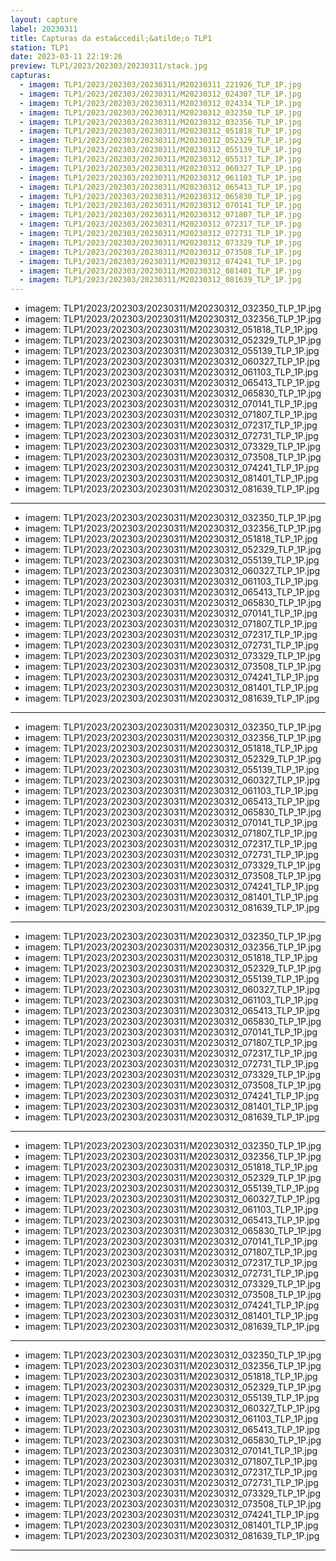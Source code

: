 ```yaml
---
layout: capture
label: 20230311
title: Capturas da esta&ccedil;&atilde;o TLP1
station: TLP1
date: 2023-03-11 22:19:26
preview: TLP1/2023/202303/20230311/stack.jpg
capturas:
  - imagem: TLP1/2023/202303/20230311/M20230311_221926_TLP_1P.jpg
  - imagem: TLP1/2023/202303/20230311/M20230312_024307_TLP_1P.jpg
  - imagem: TLP1/2023/202303/20230311/M20230312_024334_TLP_1P.jpg
  - imagem: TLP1/2023/202303/20230311/M20230312_032350_TLP_1P.jpg
  - imagem: TLP1/2023/202303/20230311/M20230312_032356_TLP_1P.jpg
  - imagem: TLP1/2023/202303/20230311/M20230312_051818_TLP_1P.jpg
  - imagem: TLP1/2023/202303/20230311/M20230312_052329_TLP_1P.jpg
  - imagem: TLP1/2023/202303/20230311/M20230312_055139_TLP_1P.jpg
  - imagem: TLP1/2023/202303/20230311/M20230312_055317_TLP_1P.jpg
  - imagem: TLP1/2023/202303/20230311/M20230312_060327_TLP_1P.jpg
  - imagem: TLP1/2023/202303/20230311/M20230312_061103_TLP_1P.jpg
  - imagem: TLP1/2023/202303/20230311/M20230312_065413_TLP_1P.jpg
  - imagem: TLP1/2023/202303/20230311/M20230312_065830_TLP_1P.jpg
  - imagem: TLP1/2023/202303/20230311/M20230312_070141_TLP_1P.jpg
  - imagem: TLP1/2023/202303/20230311/M20230312_071807_TLP_1P.jpg
  - imagem: TLP1/2023/202303/20230311/M20230312_072317_TLP_1P.jpg
  - imagem: TLP1/2023/202303/20230311/M20230312_072731_TLP_1P.jpg
  - imagem: TLP1/2023/202303/20230311/M20230312_073329_TLP_1P.jpg
  - imagem: TLP1/2023/202303/20230311/M20230312_073508_TLP_1P.jpg
  - imagem: TLP1/2023/202303/20230311/M20230312_074241_TLP_1P.jpg
  - imagem: TLP1/2023/202303/20230311/M20230312_081401_TLP_1P.jpg
  - imagem: TLP1/2023/202303/20230311/M20230312_081639_TLP_1P.jpg
---
```

  - imagem: TLP1/2023/202303/20230311/M20230312_032350_TLP_1P.jpg
  - imagem: TLP1/2023/202303/20230311/M20230312_032356_TLP_1P.jpg
  - imagem: TLP1/2023/202303/20230311/M20230312_051818_TLP_1P.jpg
  - imagem: TLP1/2023/202303/20230311/M20230312_052329_TLP_1P.jpg
  - imagem: TLP1/2023/202303/20230311/M20230312_055139_TLP_1P.jpg
  - imagem: TLP1/2023/202303/20230311/M20230312_060327_TLP_1P.jpg
  - imagem: TLP1/2023/202303/20230311/M20230312_061103_TLP_1P.jpg
  - imagem: TLP1/2023/202303/20230311/M20230312_065413_TLP_1P.jpg
  - imagem: TLP1/2023/202303/20230311/M20230312_065830_TLP_1P.jpg
  - imagem: TLP1/2023/202303/20230311/M20230312_070141_TLP_1P.jpg
  - imagem: TLP1/2023/202303/20230311/M20230312_071807_TLP_1P.jpg
  - imagem: TLP1/2023/202303/20230311/M20230312_072317_TLP_1P.jpg
  - imagem: TLP1/2023/202303/20230311/M20230312_072731_TLP_1P.jpg
  - imagem: TLP1/2023/202303/20230311/M20230312_073329_TLP_1P.jpg
  - imagem: TLP1/2023/202303/20230311/M20230312_073508_TLP_1P.jpg
  - imagem: TLP1/2023/202303/20230311/M20230312_074241_TLP_1P.jpg
  - imagem: TLP1/2023/202303/20230311/M20230312_081401_TLP_1P.jpg
  - imagem: TLP1/2023/202303/20230311/M20230312_081639_TLP_1P.jpg
---
  - imagem: TLP1/2023/202303/20230311/M20230312_032350_TLP_1P.jpg
  - imagem: TLP1/2023/202303/20230311/M20230312_032356_TLP_1P.jpg
  - imagem: TLP1/2023/202303/20230311/M20230312_051818_TLP_1P.jpg
  - imagem: TLP1/2023/202303/20230311/M20230312_052329_TLP_1P.jpg
  - imagem: TLP1/2023/202303/20230311/M20230312_055139_TLP_1P.jpg
  - imagem: TLP1/2023/202303/20230311/M20230312_060327_TLP_1P.jpg
  - imagem: TLP1/2023/202303/20230311/M20230312_061103_TLP_1P.jpg
  - imagem: TLP1/2023/202303/20230311/M20230312_065413_TLP_1P.jpg
  - imagem: TLP1/2023/202303/20230311/M20230312_065830_TLP_1P.jpg
  - imagem: TLP1/2023/202303/20230311/M20230312_070141_TLP_1P.jpg
  - imagem: TLP1/2023/202303/20230311/M20230312_071807_TLP_1P.jpg
  - imagem: TLP1/2023/202303/20230311/M20230312_072317_TLP_1P.jpg
  - imagem: TLP1/2023/202303/20230311/M20230312_072731_TLP_1P.jpg
  - imagem: TLP1/2023/202303/20230311/M20230312_073329_TLP_1P.jpg
  - imagem: TLP1/2023/202303/20230311/M20230312_073508_TLP_1P.jpg
  - imagem: TLP1/2023/202303/20230311/M20230312_074241_TLP_1P.jpg
  - imagem: TLP1/2023/202303/20230311/M20230312_081401_TLP_1P.jpg
  - imagem: TLP1/2023/202303/20230311/M20230312_081639_TLP_1P.jpg
---
  - imagem: TLP1/2023/202303/20230311/M20230312_032350_TLP_1P.jpg
  - imagem: TLP1/2023/202303/20230311/M20230312_032356_TLP_1P.jpg
  - imagem: TLP1/2023/202303/20230311/M20230312_051818_TLP_1P.jpg
  - imagem: TLP1/2023/202303/20230311/M20230312_052329_TLP_1P.jpg
  - imagem: TLP1/2023/202303/20230311/M20230312_055139_TLP_1P.jpg
  - imagem: TLP1/2023/202303/20230311/M20230312_060327_TLP_1P.jpg
  - imagem: TLP1/2023/202303/20230311/M20230312_061103_TLP_1P.jpg
  - imagem: TLP1/2023/202303/20230311/M20230312_065413_TLP_1P.jpg
  - imagem: TLP1/2023/202303/20230311/M20230312_065830_TLP_1P.jpg
  - imagem: TLP1/2023/202303/20230311/M20230312_070141_TLP_1P.jpg
  - imagem: TLP1/2023/202303/20230311/M20230312_071807_TLP_1P.jpg
  - imagem: TLP1/2023/202303/20230311/M20230312_072317_TLP_1P.jpg
  - imagem: TLP1/2023/202303/20230311/M20230312_072731_TLP_1P.jpg
  - imagem: TLP1/2023/202303/20230311/M20230312_073329_TLP_1P.jpg
  - imagem: TLP1/2023/202303/20230311/M20230312_073508_TLP_1P.jpg
  - imagem: TLP1/2023/202303/20230311/M20230312_074241_TLP_1P.jpg
  - imagem: TLP1/2023/202303/20230311/M20230312_081401_TLP_1P.jpg
  - imagem: TLP1/2023/202303/20230311/M20230312_081639_TLP_1P.jpg
---
  - imagem: TLP1/2023/202303/20230311/M20230312_032350_TLP_1P.jpg
  - imagem: TLP1/2023/202303/20230311/M20230312_032356_TLP_1P.jpg
  - imagem: TLP1/2023/202303/20230311/M20230312_051818_TLP_1P.jpg
  - imagem: TLP1/2023/202303/20230311/M20230312_052329_TLP_1P.jpg
  - imagem: TLP1/2023/202303/20230311/M20230312_055139_TLP_1P.jpg
  - imagem: TLP1/2023/202303/20230311/M20230312_060327_TLP_1P.jpg
  - imagem: TLP1/2023/202303/20230311/M20230312_061103_TLP_1P.jpg
  - imagem: TLP1/2023/202303/20230311/M20230312_065413_TLP_1P.jpg
  - imagem: TLP1/2023/202303/20230311/M20230312_065830_TLP_1P.jpg
  - imagem: TLP1/2023/202303/20230311/M20230312_070141_TLP_1P.jpg
  - imagem: TLP1/2023/202303/20230311/M20230312_071807_TLP_1P.jpg
  - imagem: TLP1/2023/202303/20230311/M20230312_072317_TLP_1P.jpg
  - imagem: TLP1/2023/202303/20230311/M20230312_072731_TLP_1P.jpg
  - imagem: TLP1/2023/202303/20230311/M20230312_073329_TLP_1P.jpg
  - imagem: TLP1/2023/202303/20230311/M20230312_073508_TLP_1P.jpg
  - imagem: TLP1/2023/202303/20230311/M20230312_074241_TLP_1P.jpg
  - imagem: TLP1/2023/202303/20230311/M20230312_081401_TLP_1P.jpg
  - imagem: TLP1/2023/202303/20230311/M20230312_081639_TLP_1P.jpg
---
  - imagem: TLP1/2023/202303/20230311/M20230312_032350_TLP_1P.jpg
  - imagem: TLP1/2023/202303/20230311/M20230312_032356_TLP_1P.jpg
  - imagem: TLP1/2023/202303/20230311/M20230312_051818_TLP_1P.jpg
  - imagem: TLP1/2023/202303/20230311/M20230312_052329_TLP_1P.jpg
  - imagem: TLP1/2023/202303/20230311/M20230312_055139_TLP_1P.jpg
  - imagem: TLP1/2023/202303/20230311/M20230312_060327_TLP_1P.jpg
  - imagem: TLP1/2023/202303/20230311/M20230312_061103_TLP_1P.jpg
  - imagem: TLP1/2023/202303/20230311/M20230312_065413_TLP_1P.jpg
  - imagem: TLP1/2023/202303/20230311/M20230312_065830_TLP_1P.jpg
  - imagem: TLP1/2023/202303/20230311/M20230312_070141_TLP_1P.jpg
  - imagem: TLP1/2023/202303/20230311/M20230312_071807_TLP_1P.jpg
  - imagem: TLP1/2023/202303/20230311/M20230312_072317_TLP_1P.jpg
  - imagem: TLP1/2023/202303/20230311/M20230312_072731_TLP_1P.jpg
  - imagem: TLP1/2023/202303/20230311/M20230312_073329_TLP_1P.jpg
  - imagem: TLP1/2023/202303/20230311/M20230312_073508_TLP_1P.jpg
  - imagem: TLP1/2023/202303/20230311/M20230312_074241_TLP_1P.jpg
  - imagem: TLP1/2023/202303/20230311/M20230312_081401_TLP_1P.jpg
  - imagem: TLP1/2023/202303/20230311/M20230312_081639_TLP_1P.jpg
---
  - imagem: TLP1/2023/202303/20230311/M20230312_032350_TLP_1P.jpg
  - imagem: TLP1/2023/202303/20230311/M20230312_032356_TLP_1P.jpg
  - imagem: TLP1/2023/202303/20230311/M20230312_051818_TLP_1P.jpg
  - imagem: TLP1/2023/202303/20230311/M20230312_052329_TLP_1P.jpg
  - imagem: TLP1/2023/202303/20230311/M20230312_055139_TLP_1P.jpg
  - imagem: TLP1/2023/202303/20230311/M20230312_060327_TLP_1P.jpg
  - imagem: TLP1/2023/202303/20230311/M20230312_061103_TLP_1P.jpg
  - imagem: TLP1/2023/202303/20230311/M20230312_065413_TLP_1P.jpg
  - imagem: TLP1/2023/202303/20230311/M20230312_065830_TLP_1P.jpg
  - imagem: TLP1/2023/202303/20230311/M20230312_070141_TLP_1P.jpg
  - imagem: TLP1/2023/202303/20230311/M20230312_071807_TLP_1P.jpg
  - imagem: TLP1/2023/202303/20230311/M20230312_072317_TLP_1P.jpg
  - imagem: TLP1/2023/202303/20230311/M20230312_072731_TLP_1P.jpg
  - imagem: TLP1/2023/202303/20230311/M20230312_073329_TLP_1P.jpg
  - imagem: TLP1/2023/202303/20230311/M20230312_073508_TLP_1P.jpg
  - imagem: TLP1/2023/202303/20230311/M20230312_074241_TLP_1P.jpg
  - imagem: TLP1/2023/202303/20230311/M20230312_081401_TLP_1P.jpg
  - imagem: TLP1/2023/202303/20230311/M20230312_081639_TLP_1P.jpg
---
